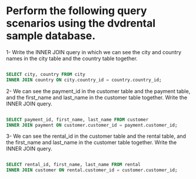 # Perform the following query scenarios using the dvdrental sample database.

1- Write the INNER JOIN query in which we can see the city and country names in the city table and the country table together.

```Sql

SELECT city, country FROM city
INNER JOIN country ON city.country_id = country.country_id;

```

2- We can see the payment_id in the customer table and the payment table, and the first_name and last_name in the customer table together.
Write the INNER JOIN query.

```Sql

SELECT payment_id, first_name, last_name FROM customer
INNER JOIN payment ON customer.customer_id = payment.customer_id;

```

3- We can see the rental_id in the customer table and the rental table, and the first_name and last_name in the customer table together.
Write the INNER JOIN query.

```Sql

SELECT rental_id, first_name, last_name FROM rental
INNER JOIN customer ON rental.customer_id = customer.customer_id;

```
